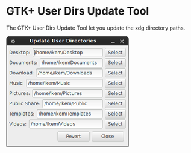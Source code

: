 # GTK+ User Dirs Update Tool

The GTK+ User Dirs Update Tool let you update the xdg directory paths.

!["Screenshot of the Gtk User Dirs Update Tool"](https://github.com/ikem-krueger/gtk-user-dirs-update/blob/master/Screenshots/gtk-user-dirs-update.png)
